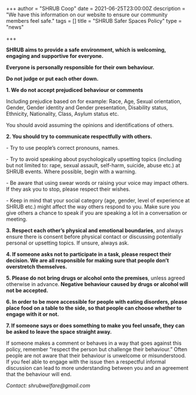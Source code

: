 +++
author = "SHRUB Coop"
date = 2021-06-25T23:00:00Z
description = "We have this information on our website to ensure our community members feel safe."
tags = []
title = "SHRUB Safer Spaces Policy"
type = "news"

+++

**SHRUB aims to provide a safe environment, which is welcoming, engaging and supportive for everyone.**

**Everyone is personally responsible for their own behaviour.**

**Do not judge or put each other down.**

**1. We do not accept prejudiced behaviour or comments**

Including prejudice based on for example: Race, Age, Sexual orientation, Gender, Gender identity and Gender presentation, Disability status, Ethnicity, Nationality, Class, Asylum status etc.

You should avoid assuming the opinions and identifications of others.

**2. You should try to communicate respectfully with others.**

\- Try to use people’s correct pronouns, names.

\- Try to avoid speaking about psychologically upsetting topics (including but not limited to: rape, sexual assault, self-harm, suicide, abuse etc.) at SHRUB events. Where possible, begin with a warning.

\- Be aware that using swear words or raising your voice may impact others. If they ask you to stop, please respect their wishes.

\- Keep in mind that your social category (age, gender, level of experience at SHRUB etc.) might affect the way others respond to you. Make sure you give others a chance to speak if you are speaking a lot in a conversation or meeting.

**3. Respect each other’s physical and emotional boundaries**, and always ensure there is consent before physical contact or discussing potentially personal or upsetting topics. If unsure, always ask.

**4. If someone asks not to participate in a task, please respect their decision. We are all responsible for making sure that people don’t overstretch themselves.**

**5. Please do not bring drugs or alcohol onto the premises**, unless agreed otherwise in advance. **Negative behaviour caused by drugs or alcohol will not be accepted.**

**6. In order to be more accessible for people with eating disorders, please place food on a table to the side, so that people can choose whether to engage with it or not.**

**7. If someone says or does something to make you feel unsafe, they can be asked to leave the space straight away.**

If someone makes a comment or behaves in a way that goes against this policy, remember “respect the person but challenge their behaviour.” Often people are not aware that their behaviour is unwelcome or misunderstood. If you feel able to engage with the issue then a respectful informal discussion can lead to more understanding between you and an agreement that the behaviour will end.

_Contact: shrubwelfare@gmail.com_